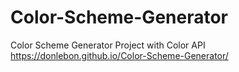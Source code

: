 # Color-Scheme-Generator
Color Scheme Generator Project with Color API
https://donlebon.github.io/Color-Scheme-Generator/
